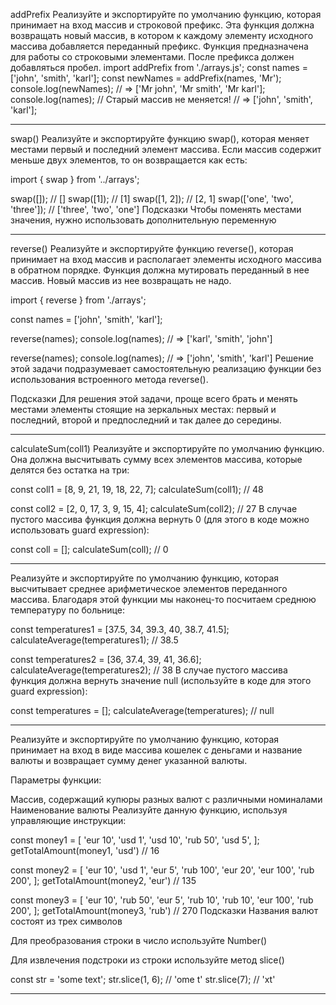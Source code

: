addPrefix
Реализуйте и экспортируйте по умолчанию функцию, которая принимает на вход массив и строковой префикс. Эта функция должна возвращать новый массив, в котором к каждому элементу исходного массива добавляется переданный префикс.
Функция предназначена для работы со строковыми элементами. После префикса должен добавляться пробел.
import addPrefix from './arrays.js';
const names = ['john', 'smith', 'karl'];
const newNames = addPrefix(names, 'Mr');
console.log(newNames);
// => ['Mr john', 'Mr smith', 'Mr karl'];
console.log(names); // Старый массив не меняется!
// => ['john', 'smith', 'karl'];
_____________________________________________________________________________________________________________________________________________________________
swap()
Реализуйте и экспортируйте функцию swap(), которая меняет местами первый и последний элемент массива. Если массив содержит меньше двух элементов, то он возвращается как есть:

import { swap } from '../arrays';

swap([]); // []
swap([1]); // [1]
swap([1, 2]); // [2, 1]
swap(['one', 'two', 'three']); // ['three', 'two', 'one']
Подсказки
Чтобы поменять местами значения, нужно использовать дополнительную переменную
_____________________________________________________________________________________________________________________________
reverse()
Реализуйте и экспортируйте функцию reverse(), которая принимает на вход массив и располагает элементы исходного массива в обратном порядке. Функция должна мутировать переданный в нее массив. Новый массив из нее возвращать не надо.

import { reverse } from './arrays';

const names = ['john', 'smith', 'karl'];

reverse(names);
console.log(names); // => ['karl', 'smith', 'john']

reverse(names);
console.log(names); // => ['john', 'smith', 'karl']
Решение этой задачи подразумевает самостоятельную реализацию функции без использования встроенного метода reverse().

Подсказки
Для решения этой задачи, проще всего брать и менять местами элементы стоящие на зеркальных местах: первый и последний, второй и предпоследний и так далее до середины.
___________________________________________________________________________________________________________________________________________________________________________
calculateSum(coll1)
Реализуйте и экспортируйте по умолчанию функцию. Она должна высчитывать сумму всех элементов массива, которые делятся без остатка на три:

const coll1 = [8, 9, 21, 19, 18, 22, 7];
calculateSum(coll1); // 48

const coll2 = [2, 0, 17, 3, 9, 15, 4];
calculateSum(coll2); // 27
В случае пустого массива функция должна вернуть 0 (для этого в коде можно использовать guard expression):

const coll = [];
calculateSum(coll); // 0
____________________________________________________________________________________________
Реализуйте и экспортируйте по умолчанию функцию, которая высчитывает среднее арифметическое элементов переданного массива. Благодаря этой функции мы наконец-то посчитаем среднюю температуру по больнице:

const temperatures1 = [37.5, 34, 39.3, 40, 38.7, 41.5];
calculateAverage(temperatures1); // 38.5

const temperatures2 = [36, 37.4, 39, 41, 36.6];
calculateAverage(temperatures2); // 38
В случае пустого массива функция должна вернуть значение null (используйте в коде для этого guard expression):

const temperatures = [];
calculateAverage(temperatures); // null
_____________________________________________________________________________________________________________________________________
Реализуйте и экспортируйте по умолчанию функцию, которая принимает на вход в виде массива кошелек с деньгами и название валюты и возвращает сумму денег указанной валюты.

Параметры функции:

Массив, содержащий купюры разных валют с различными номиналами
Наименование валюты
Реализуйте данную функцию, используя управляющие инструкции:

const money1 = [
  'eur 10', 'usd 1', 'usd 10', 'rub 50', 'usd 5',
];
getTotalAmount(money1, 'usd') // 16

const money2 = [
  'eur 10', 'usd 1', 'eur 5', 'rub 100', 'eur 20', 'eur 100', 'rub 200',
];
getTotalAmount(money2, 'eur') // 135

const money3 = [
  'eur 10', 'rub 50', 'eur 5', 'rub 10', 'rub 10', 'eur 100', 'rub 200',
];
getTotalAmount(money3, 'rub') // 270
Подсказки
Названия валют состоят из трех символов

Для преобразования строки в число используйте Number()

Для извлечения подстроки из строки используйте метод slice()

const str = 'some text';
str.slice(1, 6); // 'ome t'
str.slice(7);    // 'xt'
________________________________________________________________________________________
